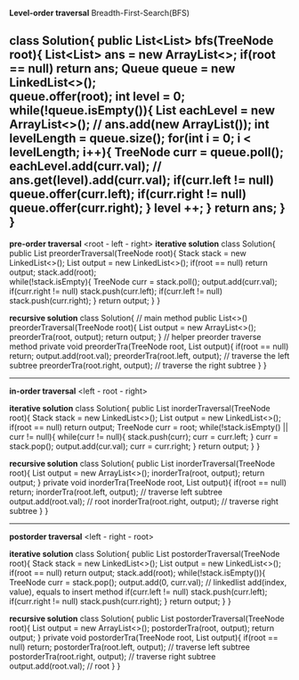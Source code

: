 **Level-order traversal**
Breadth-First-Search(BFS)

class Solution{
        public List<List<Integer>> bfs(TreeNode root){
                List<List<Integer>> ans = new ArrayList<>;
                if(root == null) return ans;
                Queue<TreeNode> queue = new LinkedList<>();  
                queue.offer(root);
                int level = 0;
                while(!queue.isEmpty()){
                        List<Integer> eachLevel = new ArrayList<>();
           //             ans.add(new ArrayList<Integer>());
                        int levelLength = queue.size();
                        for(int i = 0; i < levelLength; i++){
                                TreeNode curr = queue.poll();
                                eachLevel.add(curr.val);
            //                    ans.get(level).add(curr.val);
                                if(curr.left != null) queue.offer(curr.left);
                                if(curr.right != null) queue.offer(curr.right);
                        }
                        level ++;
                }
                return ans;
        }
}
-------------------------------------------------------------------------

**pre-order traversal**
<root - left - right>
**iterative solution**
class Solution{
        public List<Integer>  preorderTraversal(TreeNode root){
                Stack<TreeNode> stack = new LinkedList<>();
                List<Integer> output = new LinkedList<>();
                if(root == null) return output;
                stack.add(root);  
                while(!stack.isEmpty){
                        TreeNode curr = stack.poll();
                        output.add(curr.val); 
                        if(curr.right != null) stack.push(curr.left);
                        if(curr.left != null) stack.push(curr.right);
                }
                return output;
         }
}

**recursive solution**
class Solution{
        // main method
        public List<>() preorderTraversal(TreeNode root){
                List<Integer> output = new ArrayList<>();
                preorderTra(root, output);
                return output; 
        }
        // helper preorder traverse method
        private void preorderTra(TreeNode root, List<Integer> output){
                if(root == null) return;
                output.add(root.val);
                preorderTra(root.left, output);       // traverse the left subtree
                preorderTra(root.right, output);     // traverse the right subtree
        }
}

-------------------------------------------------------------------------

**in-order traversal**
<left - root - right>

**iterative solution**
class Solution{
        public List<Integer> inorderTraversal(TreeNode root){
                Stack<TreeNode> stack = new LinkedList<>();
                List<Integer> output = new LinkedList<>();
                if(root == null) return output;
                TreeNode curr = root;
                while(!stack.isEmpty() || curr != null){
                        while(curr != null){
                                stack.push(curr);
                                curr = curr.left;
                        }
                        curr = stack.pop();
                        output.add(cur.val);
                        curr = curr.right;
                }
                return output;
        }
}

**recursive solution**
class Solution{
        public List<Integer> inorderTraversal(TreeNode root){
                List<Integer> output = new ArrayList<>();
                inorderTra(root, output);
                return output;
        }
        private void inorderTra(TreeNode root, List<Integer> output){
                if(root == null) return;
                inorderTra(root.left, output);       // traverse left subtree
                output.add(root.val);                    // root
                inorderTra(root.right, output);     // traverse right subtree
        }
}

-------------------------------------------------------------------------

**postorder traversal**
<left - right - root>

**iterative solution**
class Solution{
        public List<Integer> postorderTraversal(TreeNode root){
                Stack<TreeNode> stack = new LinkedList<>();
                List<Integer> output = new LinkedList<>();
                if(root == null) return output;
                stack.add(root);
                while(!stack.isEmpty()){
                        TreeNode curr = stack.pop();
                        output.add(0, curr.val);    //  linkedlist add(index, value), equals to insert method
                        if(curr.left != null) stack.push(curr.left);
                        if(curr.right != null) stack.push(curr.right);
                }
                return output;
        }
}


**recursive solution**
class Solution{
        public List<Integer> postorderTraversal(TreeNode root){
                List<Integer> output = new ArrayList<>();
                postorderTra(root, output);
                return output;
        }
        private void postorderTra(TreeNode root, List<Integer> output){
                if(root == null) return;
                postorderTra(root.left, output);       // traverse left subtree
                postorderTra(root.right, output);    // traverse right subtree
                output.add(root.val);                        // root
        }
}
